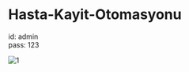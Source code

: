 # Hasta-Kayit-Otomasyonu

id: admin<br>
pass: 123


![1](https://github.com/brtoz/Hasta-Kayit-Otomasyonu/assets/124490379/6d7b49ea-613f-446b-a45a-b15fe9aa1cb6)

